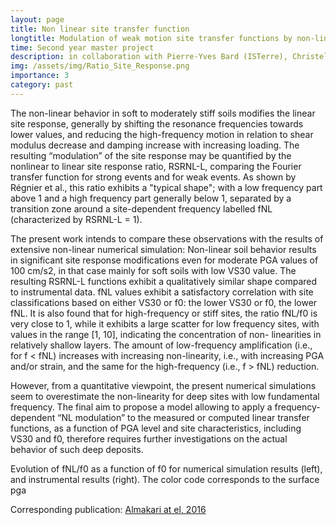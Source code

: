 ```yaml
---
layout: page
title: Non linear site transfer function
longtitle: Modulation of weak motion site transfer functions by non-linear behavior 
time: Second year master project
description: in collaboration with Pierre-Yves Bard (ISTerre), Christelle Salameh (ISTerre), Cécile Cornou (ISTerre), Fernando Lopez-Caballero (Ecole Centrale de Paris), Julie Régnier (CEREMA) et Héloïse Cadet (ADRGT). 
img: /assets/img/Ratio_Site_Response.png
importance: 3
category: past
---
```


The non-linear behavior in soft to moderately stiff soils modifies the linear site response, generally by shifting the resonance frequencies towards lower values, and reducing the high-frequency motion in relation to shear modulus decrease and damping increase with increasing loading. The resulting “modulation” of the site response may be quantified by the nonlinear to linear site response ratio, RSRNL-L, comparing the Fourier transfer function for strong events and for weak events. As shown by Régnier et al., this ratio exhibits a "typical shape"; with a low frequency part above 1 and a high frequency part generally below 1, separated by a transition zone around a site-dependent frequency labelled fNL (characterized by RSRNL-L = 1). 

The present work intends to compare these observations with the results of extensive non-linear numerical simulation: Non-linear soil behavior results in significant site response modifications even for moderate PGA values of 100 cm/s2, in that case mainly for soft soils with low VS30 value. The resulting RSRNL-L functions exhibit a qualitatively similar shape compared to instrumental data. 
fNL values exhibit a satisfactory correlation with site classifications based on either VS30 or f0: the lower VS30 or f0, the lower fNL. It is also found that for high-frequency or stiff sites, the ratio fNL/f0 is very close to 1, while it exhibits a large scatter for low frequency sites, with values in the range [1, 10], indicating the concentration of non- linearities in relatively shallow layers. The amount of low-frequency amplification (i.e., for f < fNL) increases with increasing non-linearity, i.e., with increasing PGA and/or strain, and the same for the high-frequency (i.e., f > fNL) reduction. 

However, from a quantitative viewpoint, the present numerical simulations seem to overestimate the non-linearity for deep sites with low fundamental frequency. The final aim to propose a model allowing to apply a frequency-dependent “NL modulation” to the measured or computed linear transfer functions, as a function of PGA level and site characteristics, including VS30 and f0, therefore requires further investigations on the actual behavior of such deep deposits.

<div class="row">
    <div class="col-sm mt-3 mt-md-0">
        <img class="img-fluid rounded z-depth-1" src="{{ '/assets/img/fNL-f0.png' | relative_url }}" alt="" title="example image"/>
    </div>
</div>
<div class="caption">
    Evolution of fNL/f0 as a function of f0 for numerical simulation results (left), and instrumental results (right). The color code corresponds to the surface pga
</div>

Corresponding publication: [Almakari at el, 2016](./../../assets/pdf/Almakari_2016.pdf)
